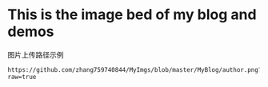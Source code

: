 # This is the image bed of my blog and demos

图片上传路径示例
```
https://github.com/zhang759740844/MyImgs/blob/master/MyBlog/author.png?raw=true
```